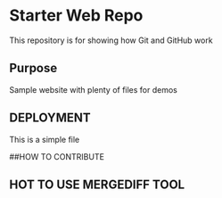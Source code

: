 # Starter Web Repo

This repository is for showing how Git and GitHub work

## Purpose

Sample website with plenty of files for demos

## DEPLOYMENT
This is a simple file

##HOW TO CONTRIBUTE


## HOT TO USE MERGEDIFF TOOL